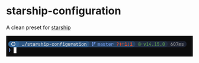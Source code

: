 # starship-configuration

A clean preset for [starship](https://github.com/starship/starship)

![Screenshot](https://raw.githubusercontent.com/CoryCharlton/starship-configuration/master/images/screenshot_01.png)
